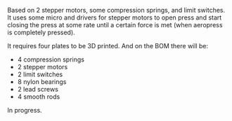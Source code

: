 Based on 2 stepper motors, some compression springs, and limit switches.
It uses some micro and drivers for stepper motors to open press and start
closing the press at some rate until a certain force is met (when aeropress is completely pressed).

It requires four plates to be 3D printed.  And on the BOM there will be:

* 4 compression springs
* 2 stepper motors
* 2 limit switches
* 8 nylon bearings
* 2 lead screws
* 4 smooth rods

In progress.


